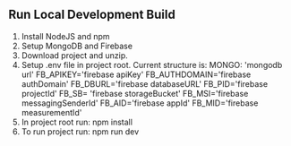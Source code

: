 ## Run Local Development Build
1. Install NodeJS and npm
2. Setup MongoDB and Firebase
3. Download project and unzip.
4. Setup .env file in project root. Current structure is:
    MONGO: 'mongodb url'
    FB_APIKEY='firebase apiKey'
    FB_AUTHDOMAIN='firebase authDomain'
    FB_DBURL='firebase databaseURL'
    FB_PID='firebase projectId'
    FB_SB= 'firebase storageBucket'
    FB_MSI='firebase messagingSenderId'
    FB_AID='firebase appId'
    FB_MID='firebase measurementId'
4. In project root run:
    npm install
5. To run project run:
    npm run dev
